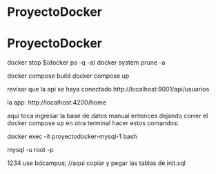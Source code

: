 # ProyectoDocker
# ProyectoDocker


docker stop $(docker ps -q -a)
docker system prune -a


docker compose build
docker compose up

revisar que la api se haya conectado
http://localhost:9001/api/usuarios

la app:
http://localhost:4200/home

aqui toca ingresar la base de datos manual entonces dejando correr el docker compose up
en otra terminal hacer estos comandos: 

docker exec -it proyectodocker-mysql-1 bash

mysql -u root -p

1234
use bdcampus;
//aqui copiar y pegar las tablas de init.sql 
